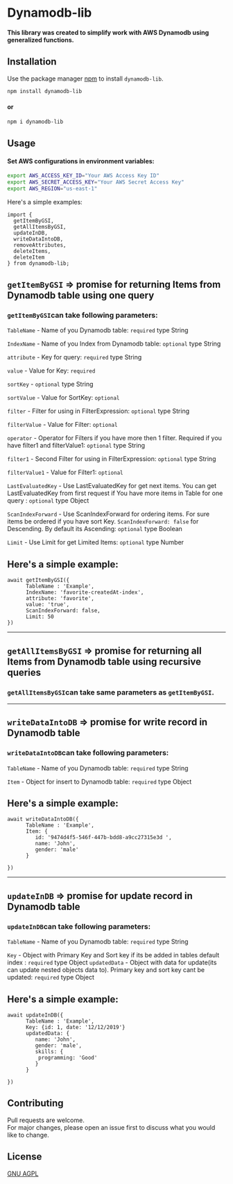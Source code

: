 # Dynamodb-lib


#### This library was created to simplify work with AWS Dynamodb using generalized functions.

## Installation

Use the package manager [npm](https://www.npmjs.com/) to install `dynamodb-lib`.

```bash
npm install dynamodb-lib
```
#### or 

```bash
npm i dynamodb-lib
```

## Usage

#### Set AWS configurations in environment variables:

```bash
export AWS_ACCESS_KEY_ID="Your AWS Access Key ID"
export AWS_SECRET_ACCESS_KEY="Your AWS Secret Access Key"
export AWS_REGION="us-east-1"
 ```

Here's a simple examples:

```node
import {
  getItemByGSI,
  getAllItemsByGSI,
  updateInDB,
  writeDataIntoDB,
  removeAttributes,
  deleteItems,
  deleteItem
} from dynamodb-lib;
```
## `getItemByGSI` => promise for returning Items from Dynamodb table using one query

### `getItemByGSI`can take following parameters:

`TableName` -  Name of you Dynamodb table: `required` type String

`IndexName` -  Name of you Index from Dynamodb table: `optional` type String

`attribute` -  Key for query: `required` type String

`value` -  Value for Key: `required` 

`sortKey` -  `optional` type String 

`sortValue` - Value for SortKey: `optional`

`filter` -  Filter for using in FilterExpression: `optional` type String

`filterValue` -  Value for Filter: `optional`

`operator` - Operator for Filters if you have more then 1 filter. Required if you have filter1 and filterValue1: `optional` type String

`filter1` -  Second Filter for using in FilterExpression: `optional` type String

`filterValue1` -  Value for Filter1: `optional`

`LastEvaluatedKey` - Use LastEvaluatedKey for get next items. You can get LastEvaluatedKey from first request if You have more items in Table for one query : `optional` type Object

`ScanIndexForward` - Use ScanIndexForward for ordering items. For sure items be ordered if you have sort Key. `ScanIndexForward: false` for Descending. By default its Ascending: `optional` type Boolean

`Limit` -  Use Limit for get Limited Items: `optional` type Number

## Here's a simple example:

```node
await getItemByGSI({
      TableName : 'Example',
      IndexName: 'favorite-createdAt-index',
      attribute: 'favorite',
      value: 'true',
      ScanIndexForward: false,
      Limit: 50
})
```

---

## `getAllItemsByGSI` => promise for returning all Items from Dynamodb table using recursive queries

### `getAllItemsByGSI`can take same parameters as `getItemByGSI`.

---

## `writeDataIntoDB` => promise for write record in  Dynamodb table

### `writeDataIntoDB`can take following parameters:

`TableName` -  Name of you Dynamodb table: `required` type String

`Item` -  Object for insert to Dynamodb table: `required` type Object

## Here's a simple example:

```node
await writeDataIntoDB({
      TableName : 'Example',
      Item: {
         id: '9474d4f5-546f-447b-bdd8-a9cc27315e3d ',
         name: 'John',
         gender: 'male'
      }

})
```

---

## `updateInDB` => promise for update record in  Dynamodb table

### `updateInDB`can take following parameters:

`TableName` -  Name of you Dynamodb table: `required` type String

`Key` -  Object with Primary Key and Sort key if its be added in tables default index : `required` type Object
`updatedData` -  Object with data for update(its can update nested objects data to). Primary key and sort key cant be updated: `required` type Object

## Here's a simple example:

```node
await updateInDB({
      TableName : 'Example',
      Key: {id: 1, date: '12/12/2019'}
      updatedData: {
         name: 'John',
         gender: 'male',
         skills: {
          programming: 'Good'
         }
      }

})
```

## Contributing
Pull requests are welcome. <br /> For major changes, please open an issue first to discuss what you would like to change.


## License
[GNU AGPL](https://www.gnu.org/licenses/)